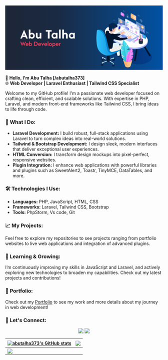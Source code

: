 ![github.com/abutalha373](https://raw.githubusercontent.com/abutalha373/abutalha373/main/bg.png )


👋 **Hello, I'm Abu Talha [/abutalha373]**  
🌐 **Web Developer | Laravel Enthusiast | Tailwind CSS Specialist**

Welcome to my GitHub profile! I'm a passionate web developer focused on crafting clean, efficient, and scalable solutions. With expertise in PHP, Laravel, and modern front-end frameworks like Tailwind CSS, I bring ideas to life through code. 

### 🌟 **What I Do:**
- **Laravel Development:** I build robust, full-stack applications using Laravel to turn complex ideas into real-world solutions.
- **Tailwind & Bootstrap Development:** I design sleek, modern interfaces that deliver exceptional user experiences.
- **HTML Conversion:** I transform design mockups into pixel-perfect, responsive websites.
- **Plugin Integration:** I enhance web applications with powerful libraries and plugins such as SweetAlert2, Toastr, TinyMCE, DataTables, and more.

### 🛠️ **Technologies I Use:**
- **Languages:** PHP, JavaScript, HTML, CSS
- **Frameworks:** Laravel, Tailwind CSS, Bootstrap
- **Tools:** PhpStorm, Vs code, Git

### 📈 **My Projects:**
Feel free to explore my repositories to see projects ranging from portfolio websites to live web applications and integration of advanced plugins.

### 🌱 **Learning & Growing:**
I’m continuously improving my skills in JavaScript and Laravel, and actively exploring new technologies to broaden my capabilities. Check out my latest projects and contributions!

### 🔗 **Portfolio:**
Check out my [Portfolio](https://talha373.netlify.app) to see my work and more details about my journey in web development!

### 🤝 **Let's Connect:**
<p align="center"> <a href="https://www.linkedin.com/in/abutalha373/" target="_blank"><img src="https://img.shields.io/badge/linkedin-0077B5.svg?style=for-the-badge&logo=linkedin&logoColor=white"/></a>
  <a href="https://www.fiverr.com/abutalha373" target="_blank"><img src="https://img.shields.io/badge/fiverr-1ac16f.svg?style=for-the-badge&logo=fiverr&logoColor=white"/></a></p>


| <a href="https://github.com/abutalha373/github-readme-stats"><img align="center" src="https://github-readme-stats.vercel.app/api?username=abutalha373&show_icons=true&include_all_commits=true&theme=dark&hide_border=true" alt="abutalha373's GitHub stats" /></a> | <a href="https://github.com/abutalha373/github-readme-stats"><img align="center" src="https://github-readme-stats.vercel.app/api/top-langs/?username=abutalha373&layout=compact&theme=dark&hide_border=true" /></a> |
| ------------- | ------------- |
| <a href="https://github.com/abutalha373/github-readme-stats"><img align="center" src="https://github-readme-stats.vercel.app/api?username=abutalha373&layout=compact&theme=dark&hide_border=true" align="center" style="width: 100%"/></a> |  
  



<!--
**ABUTALHA373/ABUTALHA373** is a ✨ _special_ ✨ repository because its `README.md` (this file) appears on your GitHub profile.

Here are some ideas to get you started:

- 🔭 I’m currently working on ...
- 🌱 I’m currently learning ...
- 👯 I’m looking to collaborate on ...
- 🤔 I’m looking for help with ...
- 💬 Ask me about ...
- 📫 How to reach me: ...
- 😄 Pronouns: ...
- ⚡ Fun fact: ...
-->
